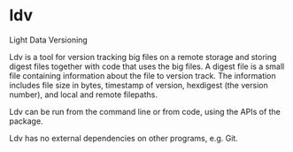 # ldv
Light Data Versioning

Ldv is a tool for version tracking big files on a remote storage and storing digest files together with code that uses the big files.
A digest file is a small file containing information about the file to version track. The information includes file size in bytes, timestamp of version, hexdigest (the version number), and local and remote filepaths.

Ldv can be run from the command line or from code, using the APIs of the package.

Ldv has no external dependencies on other programs, e.g. Git.
